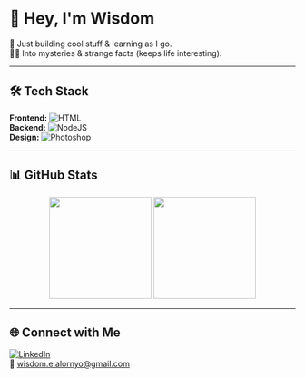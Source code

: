 # 👋 Hey, I'm Wisdom  

🚀 Just building cool stuff & learning as I go.  
🕵️‍♂️ Into mysteries & strange facts (keeps life interesting).  

---

## 🛠️ Tech Stack  

**Frontend:** ![HTML](https://skillicons.dev/icons?i=html,css,js,tailwind,bootstrap)  
**Backend:** ![NodeJS](https://skillicons.dev/icons?i=nodejs,cpp)  
**Design:** ![Photoshop](https://skillicons.dev/icons?i=photoshop,illustrator)  

---

## 📊 GitHub Stats  

<p align="center">
  <img src="https://github-readme-stats.vercel.app/api?username=0xetor&show_icons=true&theme=radical&hide_border=true" height="180"/>
  <img src="https://github-readme-streak-stats.herokuapp.com/?user=0xetor&theme=radical&hide_border=true" height="180"/>
</p>

---

## 🌐 Connect with Me  

[![LinkedIn](https://img.shields.io/badge/LinkedIn-0xetor-blue?logo=linkedin&logoColor=white)](https://linkedin.com/in/0xetor)  
📧 wisdom.e.alornyo@gmail.com  
